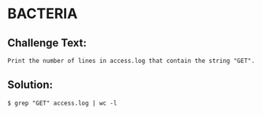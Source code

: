 # BACTERIA

## Challenge Text:

```
Print the number of lines in access.log that contain the string "GET".
```
## Solution:

```
$ grep "GET" access.log | wc -l
```